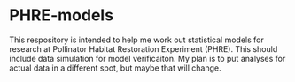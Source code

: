 # PHRE-models
This respository is intended to help me work out statistical models for research at Pollinator Habitat Restoration Experiment (PHRE).
This should include data simulation for model verificaiton. My plan is to put analyses for actual data in a different spot, but maybe that will change.
